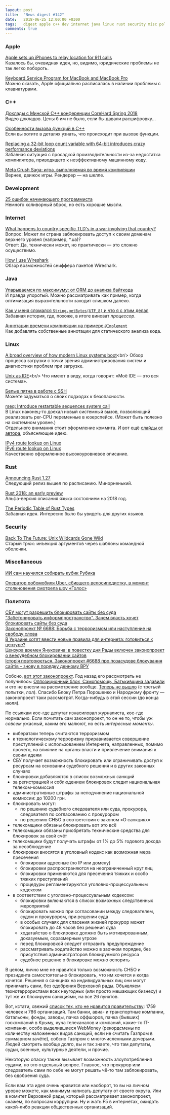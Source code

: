 ```yaml
---
layout: post
title:  "News digest #142"
date:   2018-06-25 12:00:00 +0300
tags:   digest apple c++ dev internet java linux rust security misc pol
comments: true
---
```


### Apple

[Apple sets up iPhones to relay location for 911 calls](https://www.wpri.com/news/us-and-world/apple-sets-up-iphones-to-relay-location-for-911-calls-1/1246399748)<br/>
Казалось бы, очевидная идея, но, видимо, юридические проблемы не так легко побороть.

[Keyboard Service Program for MacBook and MacBook Pro](https://www.apple.com/support/keyboard-service-program-for-macbook-and-macbook-pro/)<br/>
Можно сказать, Apple официально расписалась в наличии проблемы с клавиатурами.

### C++

[Доклады с Минской С++ конференции CoreHard Spring 2018](https://habr.com/company/pvs-studio/blog/414467/)<br/>
Видео докладов. Цены б им не было, если бы давали расшифровку...

[Особенности вызова функций в С++](https://habr.com/post/414443/)<br/>
Если вы хотите в деталях узнать, что происходит при вызове функции.

[Replacing a 32-bit loop count variable with 64-bit introduces crazy performance deviations](https://stackoverflow.com/questions/25078285/replacing-a-32-bit-loop-count-variable-with-64-bit-introduces-crazy-performance?rq=1)<br/>
Забавная ситуация с просадкой производительности из-за недостатка компилятора, приводящего к неэффективному машинному коду.

[Meta Crush Saga: игра, выполняемая во время компиляции](https://habr.com/post/414465/)<br/>
Вернее, движок игры. Рендерер — на шелле.

### Development

[25 ошибок начинающего программиста](https://habr.com/post/413129/)<br/>
Немного холиворный вброс, но есть хорошие мысли.

### Internet

[What happens to country specific TLD's in a war involving that country?](https://superuser.com/questions/1332236/what-happens-to-country-specific-tlds-in-a-war-involving-that-country#50867495)<br/>
Вопрос: Может ли страна заблокировать доступ к своим доменам верхнего уровня (например, \*.ua)?<br/>
Ответ: Да, технически может, но практически — это сложно осуществимо.

[How I use Wireshark](https://jvns.ca/blog/2018/06/19/what-i-use-wireshark-for/)<br/>
Обзор возможностей сниффера пакетов Wireshark.

### Java

[Упарываемся по максимуму: от ORM до анализа байткода](https://habr.com/post/409043/)<br/>
И правда упоротый. Можно рассматривать как пример, когда оптимизация выразительности заходит слишком далеко.

[Как у меня сломался `String.getBytes(UTF_8)` и что я с этим делал](https://habr.com/post/414585/)<br/>
Забавная история, где, похоже, в итоге виноват _процессор_.

[Аннотации времени компиляции на примере `@Implement`](https://habr.com/post/414715/)<br/>
Как добавлять собственные аннотации для статического анализа кода.

### Linux

[A broad overview of how modern Linux systems boot](https://utcc.utoronto.ca/~cks/space/blog/linux/LinuxBootOverview?)<br/>
Обзор процесса загрузки с точки зрения администрирования систем и диагностики проблем при загрузке.

[Unix as IDE](https://sanctum.geek.nz/arabesque/series/unix-as-ide/?)<br/>
Что имеют в виду, когда говорят: «Моё IDE — это вся система».

[Белые пятна в работе с SSH](https://habr.com/company/lodoss/blog/358800/)<br/>
Можете задуматься о своих подходах к безопасности.

[rseq: Introduce restartable sequences system call](https://git.kernel.org/pub/scm/linux/kernel/git/torvalds/linux.git/commit/?id=d7822b1e24f2df5df98c76f0e94a5416349ff759)<br/>
В Linux наконец-то доехал новый системный вызов, позволяющий реализовать per-CPU переменные в юзерспейсе. (Может быть полезно на системном уровне.)<br/>
Отдельного внимания стоит оформление коммита. И вот ещё [слайды от автора](https://blog.linuxplumbersconf.org/2013/ocw/system/presentations/1695/original/LPC%20-%20PerCpu%20Atomics.pdf), объясняющие идею.

[IPv4 route lookup on Linux](https://vincent.bernat.im/en/blog/2017-ipv4-route-lookup-linux)<br/>
[IPv6 route lookup on Linux](https://vincent.bernat.im/en/blog/2017-ipv6-route-lookup-linux)<br/>
Качественно оформленное высокоуровневое описание.

### Rust

[Announcing Rust 1.27](https://blog.rust-lang.org/2018/06/21/Rust-1.27.html)<br/>
Следующий релиз вышел по расписанию. Минорненький.

[Rust 2018: an early preview](https://internals.rust-lang.org/t/rust-2018-an-early-preview/7776)<br/>
Альфа-версия описания языка состоянием на 2018 год.

[The Periodic Table of Rust Types](http://cosmic.mearie.org/2014/01/periodic-table-of-rust-types/)<br/>
Забавная идея. Интересно было бы увидеть для других языков.

### Security

[Back To The Future: Unix Wildcards Gone Wild](https://www.defensecode.com/public/DefenseCode_Unix_WildCards_Gone_Wild.txt)<br/>
Старый трюк: инъекция аргументов через шаблоны командной оболочки.

### Miscellaneous

[ИИ сам научился собирать кубик Рубика](https://habr.com/post/414463/)

[Оператор робомобиля Uber, сбившего велосипедистку, в момент столкновения смотрела шоу «Голос»](https://habr.com/post/415001/)

### Политота

[СБУ могут разрешить блокировать сайты без суда](https://korrespondent.net/ukraine/3982772-sbu-mohut-razreshyt-blokyrovat-saity-bez-suda)<br/>
["Забетонировать информпространство". Зачем власть хочет блокировать сайты без суда](https://strana.ua/news/147876-blokirovka-sajtov-bez-suda-zachem-vlast-reanimirovala-zakon-6688.html)<br/>
[Законопроект № 6688: Борьба с терроризмом или наступление на свободу слова](https://bykvu.com/mysli/93954-zakonoproekt-6688-borba-s-terrorizmom-ili-nastuplenie-na-svobodu-slova)<br/>
[В Украине хотят ввести новые правила для интернета: готовиться к цензуре?](https://ru.slovoidilo.ua/2018/06/21/mnenie/obshhestvo/ukraine-xotyat-vvesti-novye-pravila-interneta-gotovitsya-cenzure)<br/>
[Цензура времен Януковича: в повестку дня Рады включен законопроект о внесудебном блокировании сайтов](https://www.unian.net/politics/10161191-cenzura-vremen-yanukovicha-v-povestku-dnya-rady-vklyuchen-zakonoproekt-o-vnesudebnom-blokirovanii-saytov.html)<br/>
[Історія повторюється. Законопроект #6688 про позасудове блокування сайтів – знову в порядку денному ВРУ](https://netfreedom.org.ua/istoria-povtoriujetsia-zakonoproject-6688-pro-pozasudove-blokuvannia-sajtiv-znovu-u-poriadku-dennomu-vru/)

Собсно, [вот этот законопроект](http://w1.c1.rada.gov.ua/pls/zweb2/webproc4_1?pf3511=62236). Год назад его рассмотреть не получилось: [Оппозиционный блок, Самопомощь, Батькивщина задавили](http://w1.c1.rada.gov.ua/pls/radan_gs09/ns_golos?g_id=13296) и его не внесли на рассмотрение вообще. [Теперь не вышло](http://w1.c1.rada.gov.ua/pls/radan_gs09/ns_golos?g_id=19192) (с третьей попытки, лол). Спасибо Блоку Петра Порошенко и Народному фронту — законопроект таки рассмотрят. Когда-нибудь в этой сессии (до конца июля).

По ссылкам кое-где депутат изнасиловал журналиста, кое-где нормально. Если почитать сам законопроект, то он не то, чтобы уж _совсем_ ужасный, каким его малюют, но есть _интересные моменты_.

* кибератаки теперь считаются терроризмом
* к технологическому терроризму приравнивается совершение преступлений с использованием Интернета, направленных, помимо прочего, на влияние на органы власти и привлечение внимания к своим идеям
* СБУ получает возможность блокировать или ограничивать доступ к ресурсам на основании судебного решения и в других законных случаях
* блокировки добавляются в список возможных санкций
* за регистрацией и соблюдением блокировок следит национальная телеком-комиссия
* административные штрафы за неподчинение национальной комиссии: до 10200 грн.
* блокировать могут:
  - по решению судебного следователя или суда, прокурора, следователя по согласованию с прокурором
  - по решению СНБО в соответствии с законом «О санкциях»
* телекомщики обязаны блокировать вот это всё
* телекомщики обязаны приобретать технические средства для блокировок за свой счёт
* телекомщики будут получать штрафы от 1% до 5% годового дохода за несоблюдение
* блокировки вносятся в уголовный кодекс как возможная мера пресечения
  - блокировки адресные (по IP или домену)
  - блокировки распространяются на неограниченный круг лиц
  - блокировки применяются для пресечения тяжких и особо тяжких преступлений
  - процедуры регламентируются уголовно-процессуальным кодексом
* в соответствии с уголовно-процессуальным кодексом:
  - блокировки включаются в список возможных следственных мероприятий
  - блокировать можно при согласовании между следователем, судом и прокурором, при решении суда
  - в особых случаях для спасения жизней прокурор может блокировать до 48 часов без решения суда
  - ходатайство о блокировке должно быть мотивированным, доказуемым, соразмерным угрозе
  - перед блокировкой следует отправить предупреждение
  - рассматривать ходатайство можно в заочном порядке, без присутствия администраторов блокируемого ресурса
  - судебное решение о блокировке можно оспорить

В целом, лично мне не нравится только возможность СНБО и президента самостоятельно блокировать, что им хочется и когда хочется. Решения о санкциях на индивидуальных лиц они могут принимать сами, без одобрения Верховной рады. Объявляем технотеррористами всех неугодных (или просто мешающих бизнесу) и тут же их блокируем санкциями, на все 26 пунктов.

Вот, кстати, свежий [список тех, кто не нравится правительству](http://www.rnbo.gov.ua/documents/476.html): 1759 человек и 786 организаций. Там банки, авиа- и транспортные компании, батальоны, фонды, заводы, пачка оффшоров, пачка (бывших) госкомпаний в Крыму, куча телеканалов и компаний, какие-то IT-компании, особо выделившиеся WebMoney (рекордсмены по количеству наложенных видов санкций, если не считать Газпром в суммарном зачёте), собсно Газпром с многочисленными дочерьми. Людей смотреть вообще долго, вы и так знаете, что там депутаты, судьи, военные, культурные деятели, и прочие.

Некоторую опаску также вызывает возможность злоупотребления судами, но это отдельный вопрос. Главное, что прокурор или следователь сами по себе не могут решать чё-то там заблокировать, без одобрения суда.

Если вам эта идея очень нравится или наоборот, то вы на личном уровне можете, как минимум написать депутату от своего округа. Или в комитет Верховной рады, который рассматривает законопроект, скажем, по вопросам коррупции. Ну и жать F5 в интернетах, ожидать какой-либо реакции общественных организаций.
